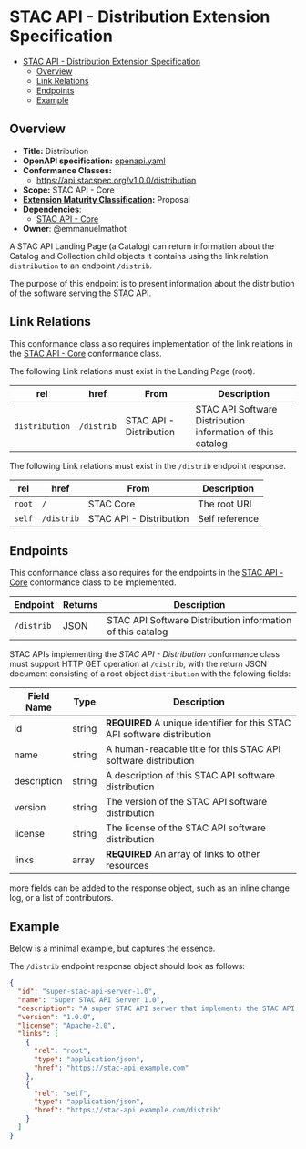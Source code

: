 # STAC API - Distribution Extension Specification


- [STAC API - Distribution Extension Specification](#stac-api---distribution-extension-specification)
  - [Overview](#overview)
  - [Link Relations](#link-relations)
  - [Endpoints](#endpoints)
  - [Example](#example)

## Overview

- **Title:** Distribution
- **OpenAPI specification:** [openapi.yaml](openapi.yaml)
- **Conformance Classes:**
  - <https://api.stacspec.org/v1.0.0/distribution>
- **Scope:** STAC API - Core
- **[Extension Maturity Classification](https://github.com/radiantearth/stac-api-spec/tree/v1.0.0/README.md#maturity-classification):** Proposal
- **Dependencies**:
  - [STAC API - Core](https://github.com/radiantearth/stac-api-spec/tree/v1.0.0/core)
- **Owner**: @emmanuelmathot

A STAC API Landing Page (a Catalog) can return information about the Catalog and Collection child objects
it contains using the link relation `distribution` to an endpoint `/distrib`.

The purpose of this endpoint is to present information about the distribution of the software serving the STAC API.

## Link Relations

This conformance class also requires implementation of the link relations in the
[STAC API - Core](https://github.com/radiantearth/stac-api-spec/tree/v1.0.0/core) conformance class.

The following Link relations must exist in the Landing Page (root).

| **rel**        | **href**   | **From**                | **Description**                                            |
| -------------- | ---------- | ----------------------- | ---------------------------------------------------------- |
| `distribution` | `/distrib` | STAC API - Distribution | STAC API Software Distribution information of this catalog |

The following Link relations must exist in the `/distrib` endpoint response.

| **rel** | **href**   | **From**                | **Description** |
| ------- | ---------- | ----------------------- | --------------- |
| `root`  | `/`        | STAC Core               | The root URI    |
| `self`  | `/distrib` | STAC API - Distribution | Self reference  |

## Endpoints

This conformance class also requires for the endpoints in the
[STAC API - Core](https://github.com/radiantearth/stac-api-spec/tree/v1.0.0/core) conformance class to be implemented.

| Endpoint   | Returns | Description                                                |
| ---------- | ------- | ---------------------------------------------------------- |
| `/distrib` | JSON    | STAC API Software Distribution information of this catalog |

STAC APIs implementing the *STAC API - Distribution* conformance class must support HTTP GET operation at
`/distrib`, with the return JSON document consisting of a root object `distribution` with
the folowing fields:

| Field Name  | Type   | Description                                                              |
| ----------- | ------ | ------------------------------------------------------------------------ |
| id          | string | **REQUIRED** A unique identifier for this STAC API software distribution |
| name        | string | A human-readable title for this STAC API software distribution           |
| description | string | A description of this STAC API software distribution                     |
| version     | string | The version of the STAC API software distribution                        |
| license     | string | The license of the STAC API software distribution                        |
| links       | array  | **REQUIRED** An array of links to other resources                        |

more fields can be added to the response object, such as an inline change log, or a list of contributors.

## Example

Below is a minimal example, but captures the essence.

The `/distrib` endpoint response object should look as follows:

```json
{
  "id": "super-stac-api-server-1.0",
  "name": "Super STAC API Server 1.0",
  "description": "A super STAC API server that implements the STAC API specification",
  "version": "1.0.0",
  "license": "Apache-2.0",
  "links": [
    {
      "rel": "root",
      "type": "application/json",
      "href": "https://stac-api.example.com"
    },
    {
      "rel": "self",
      "type": "application/json",
      "href": "https://stac-api.example.com/distrib"
    }
  ]
}
```
